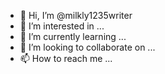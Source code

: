 - 👋 Hi, I’m @milkly1235writer
- 👀 I’m interested in ...
- 🌱 I’m currently learning ...
- 💞️ I’m looking to collaborate on ...
- 📫 How to reach me ...

<!---
milkly1235writer/milkly1235writer is a ✨ special ✨ repository because its `README.md` (this file) appears on your GitHub profile.
You can click the Preview link to take a look at your changes.
--->

